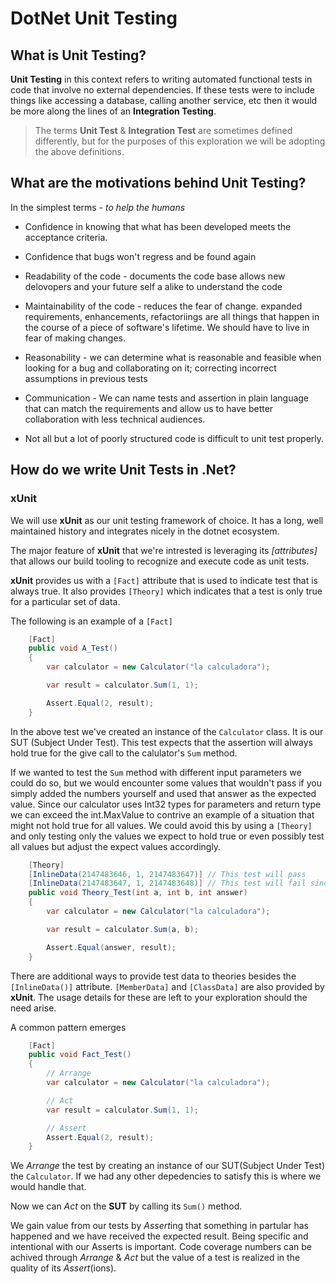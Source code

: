 # DotNet Unit Testing 

## What is Unit Testing? 

**Unit Testing** in this context refers to writing automated functional tests in code that involve no external dependencies.  If these tests were to include things like accessing a database, calling another service, etc then it would be more along the lines of an **Integration Testing**. 
> The terms **Unit Test** & **Integration Test** are sometimes defined differently, but for the purposes of this exploration we will be adopting the above definitions. 

## What are the motivations behind Unit Testing? 

In the simplest terms - *to help the humans*

* Confidence in knowing that what has been developed meets the acceptance criteria. 

* Confidence that bugs won't regress and be found again

* Readability of the code - documents the code base allows new delovopers and your future self a alike to understand the code

* Maintainability of the code - reduces the fear of change. expanded requirements, enhancements, refactoriings are all things that happen in the course of a piece of software's lifetime. We should have to live in fear of making changes. 

* Reasonability - we can determine what is reasonable and feasible when looking for a bug and collaborating on it; correcting incorrect assumptions in previous tests

* Communication - We can name tests and assertion in plain language that can match the requirements and allow us to have better collaboration with less technical audiences. 

* Not all but a lot of poorly structured code is difficult to unit test properly. 

## How do we write Unit Tests in .Net? 


### xUnit 

We will use **xUnit** as our unit testing framework of choice. It has a long, well maintained history and integrates nicely in the dotnet ecosystem. 

The major feature of **xUnit** that we're intrested is leveraging its *[attributes]* that allows our build tooling to recognize and execute code as unit tests.  

**xUnit** provides us with a `[Fact]` attribute that is used to indicate test that is always true. It also provides `[Theory]` which indicates that a test is only true for a particular set of data. 

The following is an example of a `[Fact]`

``` csharp 
    [Fact]
    public void A_Test()
    {
        var calculator = new Calculator("la calculadora"); 

        var result = calculator.Sum(1, 1);

        Assert.Equal(2, result);
    }
``` 

In the above test we've created an instance of the `Calculator` class. It is our SUT (Subject Under Test).  This test expects that the assertion will always hold true for the give call to the calulator's `Sum` method. 

If we wanted to test the `Sum` method with different input parameters we could do so, but we would encounter some values that wouldn't pass if you simply added the numbers yourself and used that answer as the expected value. Since our calculator uses Int32 types for parameters and return type we can exceed the int.MaxValue to contrive an example of a situation that might not hold true for all values. We could avoid this by using a `[Theory]` and only testing only the values we expect to hold true or even possibly test all values but adjust the expect values accordingly.

``` csharp
    [Theory]
    [InlineData(2147483646, 1, 2147483647)] // This test will pass
    [InlineData(2147483647, 1, 2147483648)] // This test will fail since 2147483647 is int.MaxValue
    public void Theory_Test(int a, int b, int answer)
    {
        var calculator = new Calculator("la calculadora"); 

        var result = calculator.Sum(a, b);

        Assert.Equal(answer, result);
    }
```

There are additional ways to provide test data to theories besides the `[InlineData()]` attribute. `[MemberData]` and `[ClassData]` are also provided by **xUnit**. The usage details for these are left to your exploration should the need arise. 


A common pattern emerges
``` csharp
    [Fact]
    public void Fact_Test()
    {
        // Arrange
        var calculator = new Calculator("la calculadora"); 

        // Act
        var result = calculator.Sum(1, 1);

        // Assert 
        Assert.Equal(2, result);
    }
```

We *Arrange* the test by creating an instance of our SUT(Subject Under Test) the `Calculator`.  If we had any other depedencies to satisfy this is where we would handle that. 

Now we can *Act* on the **SUT** by calling its `Sum()` method.  

We gain value from our tests by *Assert*ing that something in partular has happened and we have received the expected result.  Being specific and intentional with our Asserts is important.  Code coverage numbers can be achived through *Arrange* & *Act* but the value of a test is realized in the quality of its *Assert*(ions). 

